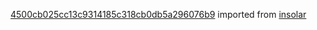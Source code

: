 [4500cb025cc13c9314185c318cb0db5a296076b9](https://github.com/insolar/insolar/commit/4500cb025cc13c9314185c318cb0db5a296076b9) imported from [insolar](https://github.com/insolar/insolar)
